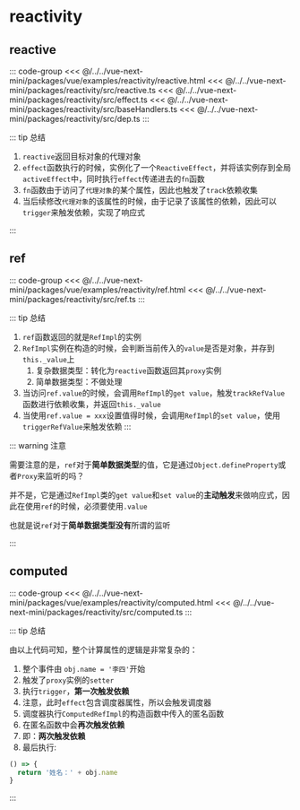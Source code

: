 # reactivity

## reactive

::: code-group
<<< @/../../vue-next-mini/packages/vue/examples/reactivity/reactive.html
<<< @/../../vue-next-mini/packages/reactivity/src/reactive.ts
<<< @/../../vue-next-mini/packages/reactivity/src/effect.ts
<<< @/../../vue-next-mini/packages/reactivity/src/baseHandlers.ts
<<< @/../../vue-next-mini/packages/reactivity/src/dep.ts
:::

::: tip 总结

1. `reactive`返回目标对象的代理对象
2. `effect`函数执行的时候，实例化了一个`ReactiveEffect`，并将该实例存到全局`activeEffect`中，同时执行`effect`传递进去的`fn`函数
3. `fn`函数由于访问了`代理对象`的某个属性，因此也触发了`track`依赖收集
4. 当后续修改`代理对象`的该属性的时候，由于记录了该属性的依赖，因此可以`trigger`来触发依赖，实现了响应式

:::

## ref

::: code-group
<<< @/../../vue-next-mini/packages/vue/examples/reactivity/ref.html
<<< @/../../vue-next-mini/packages/reactivity/src/ref.ts
:::

::: tip 总结

1. `ref`函数返回的就是`RefImpl`的实例
2. `RefImpl`实例在构造的时候，会判断当前传入的`value`是否是对象，并存到`this._value`上
   1. 复杂数据类型：转化为`reactive`函数返回其`proxy`实例
   2. 简单数据类型：不做处理
3. 当访问`ref.value`的时候，会调用`RefImpl`的`get value`，触发`trackRefValue`函数进行依赖收集，并返回`this._value`
4. 当使用`ref.value = xxx`设置值得时候，会调用`RefImpl`的`set value`，使用`triggerRefValue`来触发依赖
:::

::: warning 注意

需要注意的是，`ref`对于**简单数据类型**的值，它是通过`Object.defineProperty`或者`Proxy`来监听的吗？

并不是，它是通过`RefImpl`类的`get value`和`set value`的**主动触发**来做响应式，因此在使用`ref`的时候，必须要使用`.value`

也就是说`ref`对于**简单数据类型没有**所谓的监听

:::

## computed

::: code-group
<<< @/../../vue-next-mini/packages/vue/examples/reactivity/computed.html
<<< @/../../vue-next-mini/packages/reactivity/src/computed.ts
:::

::: tip 总结

由以上代码可知，整个计算属性的逻辑是非常复杂的：

1. 整个事件由 `obj.name = '李四'`开始
2. 触发了`proxy`实例的`setter`
3. 执行`trigger`，**第一次触发依赖**
4. 注意，此时`effect`包含调度器属性，所以会触发调度器
5. 调度器执行`ComputedRefImpl`的构造函数中传入的匿名函数
6. 在匿名函数中会**再次触发依赖**
7. 即：**两次触发依赖**
8. 最后执行:

  ```js
  () => {
    return '姓名：' + obj.name
  }
  ```

:::

